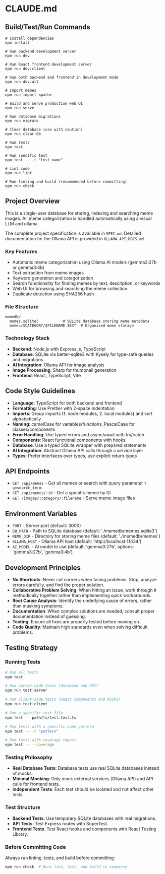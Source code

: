 # CLAUDE.md

## Build/Test/Run Commands
```
# Install dependencies
npm install

# Run backend development server
npm run dev

# Run React frontend development server
npm run dev:client

# Run both backend and frontend in development mode
npm run dev:all

# Import memes
npm run import <path>

# Build and serve production web UI
npm run serve

# Run database migrations
npm run migrate

# Clear database (use with caution)
npm run clear-db

# Run tests
npm test

# Run specific test
npm test -- -t "test name"

# Lint code
npm run lint

# Run linting and build (recommended before committing)
npm run check
```

## Project Overview
This is a single-user database for storing, indexing and searching meme images. All meme categorization is handled automatically using a visual LLM and ollama.

The complete project specification is available in `SPEC.md`. Detailed documentation for the Ollama API is provided in `OLLAMA_API_DOCS.md`.

### Key Features
- Automatic meme categorization using Ollama AI models (gemma3:27b or gemma3:4b)
- Text extraction from meme images
- Keyword generation and categorization
- Search functionality for finding memes by text, description, or keywords
- Web UI for browsing and searching the meme collection
- Duplicate detection using SHA256 hash

### File Structure
```
memedb/
  memes.sqlite3           # SQLite database storing meme metadata
  memes/$CATEGORY/$FILENAME.$EXT  # Organized meme storage
```

### Technology Stack
- **Backend**: Node.js with Express.js, TypeScript
- **Database**: SQLite via better-sqlite3 with Kysely for type-safe queries and migrations
- **AI Integration**: Ollama API for image analysis
- **Image Processing**: Sharp for thumbnail generation
- **Frontend**: React, TypeScript, Vite

## Code Style Guidelines
- **Language**: TypeScript for both backend and frontend
- **Formatting**: Use Prettier with 2-space indentation
- **Imports**: Group imports (1. node modules, 2. local modules) and sort alphabetically
- **Naming**: camelCase for variables/functions, PascalCase for classes/components
- **Error Handling**: Use typed errors and async/await with try/catch
- **Components**: React functional components with hooks
- **Database**: Use a typed SQLite wrapper with prepared statements
- **AI Integration**: Abstract Ollama API calls through a service layer
- **Types**: Prefer interfaces over types, use explicit return types

## API Endpoints
- `GET /api/memes` - Get all memes or search with query parameter `?q=search_term`
- `GET /api/memes/:id` - Get a specific meme by ID
- `GET /images/:category/:filename` - Serve meme image files

## Environment Variables
- `PORT` - Server port (default: 3000)
- `DB_PATH` - Path to SQLite database (default: './memedb/memes.sqlite3')
- `MEME_DIR` - Directory for storing meme files (default: './memedb/memes')
- `OLLAMA_HOST` - Ollama API host (default: 'http://localhost:11434')
- `AI_MODEL` - AI model to use (default: 'gemma3:27b', options: 'gemma3:27b', 'gemma3:4b')

## Development Principles
- **No Shortcuts**: Never cut corners when facing problems. Stop, analyze errors carefully, and find the proper solution.
- **Collaborative Problem Solving**: When hitting an issue, work through it methodically together rather than implementing quick workarounds.
- **Root Cause Analysis**: Identify the underlying cause of errors, rather than masking symptoms.
- **Documentation**: When complex solutions are needed, consult proper documentation instead of guessing.
- **Testing**: Ensure all fixes are properly tested before moving on.
- **Code Quality**: Maintain high standards even when solving difficult problems.

## Testing Strategy

### Running Tests
```bash
# Run all tests
npm test

# Run server-side tests (database and API)
npm run test:server

# Run client-side tests (React components and hooks)
npm run test:client

# Run a specific test file
npm test -- path/to/test.test.ts

# Run tests with a specific name pattern
npm test -- -t "pattern"

# Run tests with coverage report
npm test -- --coverage
```

### Testing Philosophy
- **Real Database Tests**: Database tests use real SQLite databases instead of mocks.
- **Minimal Mocking**: Only mock external services (Ollama API) and API calls for frontend tests.
- **Independent Tests**: Each test should be isolated and not affect other tests.

### Test Structure
- **Backend Tests**: Use temporary SQLite databases with real migrations.
- **API Tests**: Test Express routes with SuperTest.
- **Frontend Tests**: Test React hooks and components with React Testing Library.

### Before Committing Code
Always run linting, tests, and build before committing:
```bash
npm run check  # Runs lint, test, and build in sequence
```